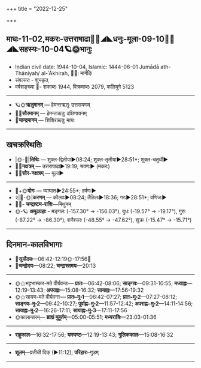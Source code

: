 +++
title = "2022-12-25"

+++
## माघः-11-02,मकरः-उत्तराषाढा🌛🌌◢◣धनुः-मूला-09-10🌌🌞◢◣सहस्यः-10-04🪐🌞भानुः
- Indian civil date: 1944-10-04, Islamic: 1444-06-01 Jumādā ath-Thāniyah/ al-ʾĀkhirah, 🌌🌞: मार्गऴि
- संवत्सरः - शुभकृत्
- वर्षसङ्ख्या 🌛- शकाब्दः 1944, विक्रमाब्दः 2079, कलियुगे 5123
___________________
- 🪐🌞**ऋतुमानम्** — हेमन्तऋतुः उत्तरायणम्
- 🌌🌞**सौरमानम्** — हेमन्तऋतुः दक्षिणायनम्
- 🌛**चान्द्रमानम्** — शिशिरऋतुः माघः
___________________


## खचक्रस्थितिः
- |🌞-🌛|**तिथिः** — शुक्ल-द्वितीया►08:24; शुक्ल-तृतीया►28:51*; शुक्ल-चतुर्थी►  
- 🌌🌛**नक्षत्रम्** — उत्तराषाढा►19:19; श्रवणः► (मकरः)  
- 🌌🌞**सौर-नक्षत्रम्** — मूला►  
___________________
- 🌛+🌞**योगः** — व्याघातः►24:55*; हर्षणः►  
- २|🌛-🌞|**करणम्** — कौलवः►08:24; तैतिलः►18:36; गरः►28:51*; वणिजः►  
- 🌌🌛- **चन्द्राष्टम-राशिः**—मिथुनम्  
- 🌞-🪐 **अमूढग्रहाः** - मङ्गलः (-157.30° → -156.03°), बुधः (-19.57° → -19.17°), गुरुः (-87.22° → -86.30°), शनैश्चरः (-48.55° → -47.62°), शुक्रः (-15.47° → -15.71°)
___________________


## दिनमान-कालविभागाः
- 🌅**सूर्योदयः**—06:42-12:19🌞️-17:56🌇  
- 🌛**चन्द्रोदयः**—08:22; **चन्द्रास्तमयः**—20:13  
___________________
- 🌞⚝भट्टभास्कर-मते वीर्यवन्तः— **प्रातः**—06:42-08:06; **साङ्गवः**—09:31-10:55; **मध्याह्नः**—12:19-13:43; **अपराह्णः**—15:08-16:32; **सायाह्नः**—17:56-19:32  
- 🌞⚝सायण-मते वीर्यवन्तः— **प्रातः-मु॰1**—06:42-07:27; **प्रातः-मु॰2**—07:27-08:12; **साङ्गवः-मु॰2**—09:42-10:27; **पूर्वाह्णः-मु॰2**—11:57-12:42; **अपराह्णः-मु॰2**—14:11-14:56; **सायाह्नः-मु॰2**—16:26-17:11; **सायाह्नः-मु॰3**—17:11-17:56  
- 🌞कालान्तरम्— **ब्राह्मं मुहूर्तम्**—05:00-05:51; **मध्यरात्रिः**—23:03-01:36  
___________________
- **राहुकालः**—16:32-17:56; **यमघण्टः**—12:19-13:43; **गुलिककालः**—15:08-16:32  
___________________
- **शूलम्**—प्रतीची दिक् (►11:12); **परिहारः**–गुडम्  
___________________
